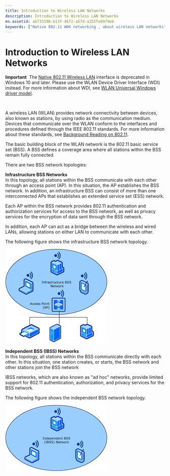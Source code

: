 ```yaml
---
title: Introduction to Wireless LAN Networks
description: Introduction to Wireless LAN Networks
ms.assetid: ab733198-b13f-46f2-a57d-a255fe6979eb
keywords: ["Native 802.11 WDK networking , about wireless LAN networks", "wireless LAN networks WDK", "WLAN networks WDK", "BSS networks WDK", "wireless LAN networks WDK , about wireless LAN networks", "WLAN networks WDK , about wireless LAN networks"]
---
```


# Introduction to Wireless LAN Networks


**Important**  The [Native 802.11 Wireless LAN](native-802-11-wireless-lan4.md) interface is deprecated in Windows 10 and later. Please use the WLAN Device Driver Interface (WDI) instead. For more information about WDI, see [WLAN Universal Windows driver model](wifi-universal-driver-model.md).

 

A wireless LAN (WLAN) provides network connectivity between devices, also known as stations, by using radio as the communication medium. Devices that communicate over the WLAN conform to the interfaces and procedures defined through the IEEE 802.11 standards. For more information about these standards, see [Background Reading on 802.11](background-reading-on-802-11.md).

The basic building block of the WLAN network is the 802.11 basic service set (BSS). A BSS defines a coverage area where all stations within the BSS remain fully connected.

There are two BSS network topologies:

<a href="" id="infrastructure-bss-networks-------"></a>**Infrastructure BSS Networks**   
In this topology, all stations within the BSS communicate with each other through an access point (AP). In this situation, the AP establishes the BSS network. In addition, an infrastructure BSS can consist of more than one interconnected APs that establishes an extended service set (ESS) network.

Each AP within the BSS network provides 802.11 authentication and authorization services for access to the BSS network, as well as privacy services for the encryption of data sent through the BSS network.

In addition, each AP can act as a bridge between the wireless and wired LANs, allowing stations on either LAN to communicate with each other.

The following figure shows the infrastructure BSS network topology.

![figure illustrating the infrastructure bss network topology](images/native-802-11-infrastructure.png)

<a href="" id="independent-bss--ibss--networks-------"></a>**Independent BSS (IBSS) Networks**   
In this topology, all stations within the BSS communicate directly with each other. In this situation, one station creates, or starts, the BSS network and other stations join the BSS network

IBSS networks, which are also known as "ad hoc" networks, provide limited support for 802.11 authentication, authorization, and privacy services for the BSS network.

The following figure shows the independent BSS network topology.

![figure illustrating the independent bss network topology](images/native-802-11-ibss.png)

 

 





